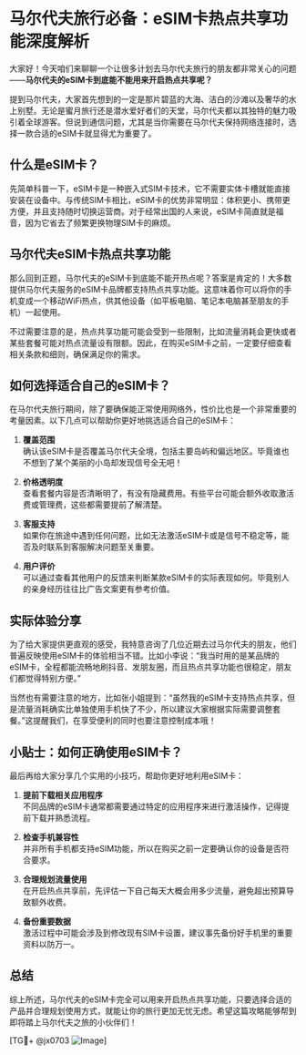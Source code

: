 # 马尔代夫旅行必备：eSIM卡热点共享功能深度解析

大家好！今天咱们来聊聊一个让很多计划去马尔代夫旅行的朋友都非常关心的问题——**马尔代夫的eSIM卡到底能不能用来开启热点共享呢？**

提到马尔代夫，大家首先想到的一定是那片碧蓝的大海、洁白的沙滩以及奢华的水上别墅。无论是蜜月旅行还是潜水爱好者们的天堂，马尔代夫都以其独特的魅力吸引着全球游客。但说到通信问题，尤其是当你需要在马尔代夫保持网络连接时，选择一款合适的eSIM卡就显得尤为重要了。

## 什么是eSIM卡？

先简单科普一下，eSIM卡是一种嵌入式SIM卡技术，它不需要实体卡槽就能直接安装在设备中。与传统SIM卡相比，eSIM卡的优势非常明显：体积更小、携带更方便，并且支持随时切换运营商。对于经常出国的人来说，eSIM卡简直就是福音，因为它省去了频繁更换物理SIM卡的麻烦。

## 马尔代夫eSIM卡热点共享功能

那么回到正题，马尔代夫的eSIM卡到底能不能开热点呢？答案是肯定的！大多数提供马尔代夫服务的eSIM卡品牌都支持热点共享功能。这意味着你可以将你的手机变成一个移动WiFi热点，供其他设备（如平板电脑、笔记本电脑甚至朋友的手机）一起使用。

不过需要注意的是，热点共享功能可能会受到一些限制，比如流量消耗会更快或者某些套餐可能对热点流量设有限额。因此，在购买eSIM卡之前，一定要仔细查看相关条款和细则，确保满足你的需求。

## 如何选择适合自己的eSIM卡？

在马尔代夫旅行期间，除了要确保能正常使用网络外，性价比也是一个非常重要的考量因素。以下几点可以帮助你更好地挑选适合自己的eSIM卡：

1. **覆盖范围**  
   确认该eSIM卡是否覆盖马尔代夫全境，包括主要岛屿和偏远地区。毕竟谁也不想到了某个美丽的小岛却发现信号全无吧！

2. **价格透明度**  
   查看套餐内容是否清晰明了，有没有隐藏费用。有些平台可能会额外收取激活费或管理费，这些都需要提前了解清楚。

3. **客服支持**  
   如果你在旅途中遇到任何问题，比如无法激活eSIM卡或是信号不稳定等，能否及时联系到客服解决问题至关重要。

4. **用户评价**  
   可以通过查看其他用户的反馈来判断某款eSIM卡的实际表现如何。毕竟别人的亲身经历往往比广告文案更有参考价值。

## 实际体验分享

为了给大家提供更直观的感受，我特意咨询了几位近期去过马尔代夫的朋友，他们普遍反映使用eSIM卡的体验相当不错。比如小李说：“我当时用的是某品牌的eSIM卡，全程都能流畅地刷抖音、发朋友圈，而且热点共享功能也很稳定，朋友们都觉得特别方便。”

当然也有需要注意的地方，比如张小姐提到：“虽然我的eSIM卡支持热点共享，但是流量消耗确实比单独使用手机快了不少，所以建议大家根据实际需要调整套餐。”这提醒我们，在享受便利的同时也要注意控制成本哦！

## 小贴士：如何正确使用eSIM卡？

最后再给大家分享几个实用的小技巧，帮助你更好地利用eSIM卡：

1. **提前下载相关应用程序**  
   不同品牌的eSIM卡通常都需要通过特定的应用程序来进行激活操作，记得提前下载并熟悉流程。

2. **检查手机兼容性**  
   并非所有手机都支持eSIM功能，所以在购买之前一定要确认你的设备是否符合要求。

3. **合理规划流量使用**  
   在开启热点共享前，先评估一下自己每天大概会用多少流量，避免超出预算导致额外收费。

4. **备份重要数据**  
   激活过程中可能会涉及到修改现有SIM卡设置，建议事先备份好手机里的重要资料以防万一。

## 总结

综上所述，马尔代夫的eSIM卡完全可以用来开启热点共享功能，只要选择合适的产品并合理规划使用方式，就能让你的旅行更加无忧无虑。希望这篇攻略能够帮到即将踏上马尔代夫之旅的小伙伴们！

[TG💪+ @jx0703 ![Image](https://github.com/user-attachments/assets/dbca1d08-cadb-493c-b0ec-ad6f7a83f270)]